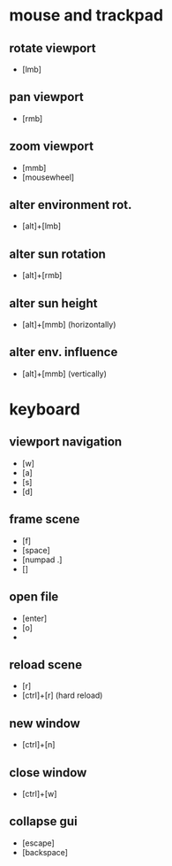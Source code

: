 
# mouse and trackpad

## rotate viewport
- [lmb]

## pan viewport
- [rmb]

## zoom viewport
- [mmb]
- [mousewheel]

## alter environment rot.
- [alt]+[lmb] 

## alter sun rotation
- [alt]+[rmb] 

## alter sun height
- [alt]+[mmb] (horizontally) 

## alter env. influence
- [alt]+[mmb] (vertically) 

# keyboard

## viewport navigation
- [w]
- [a]
- [s]
- [d] 

## frame scene
- [f] 
- [space] 
- [numpad .] 
- [\]

## open file
- [enter]
- [o]
- 
## reload scene
- [r]
- [ctrl]+[r] (hard reload)

## new window
- [ctrl]+[n]

## close window
- [ctrl]+[w]

## collapse gui
- [escape]
- [backspace]
